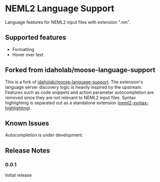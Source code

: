 # NEML2 Language Support

Language features for NEML2 input files with extension ".nm".

## Supported features

- Formatting
- Hover over text

## Forked from idaholab/moose-language-support

This is a fork of [idaholab/moose-language-support](https://github.com/idaholab/moose-language-support). The extension's language server discovery logic is heavily inspired by the upstream. Features such as code snippets and action parameter autocompletion are removed since they are not relevant to NEML2 input files. Syntax highlighting is separated out as a standalone extension ([neml2-syntax-highlighting](https://github.com/applied-material-modeling/neml2-syntax-highlighting)).

## Known Issues

Autocompletion is under development.

## Release Notes

### 0.0.1

Initial release
